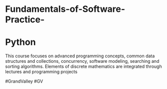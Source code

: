 # Fundamentals-of-Software-Practice-
# Python 
This course focuses on advanced programming concepts, common data structures and collections, 
concurrency, software modeling, searching and sorting algorithms. Elements of discrete mathematics are 
integrated through lectures and programming projects 

#GrandValley #GV
